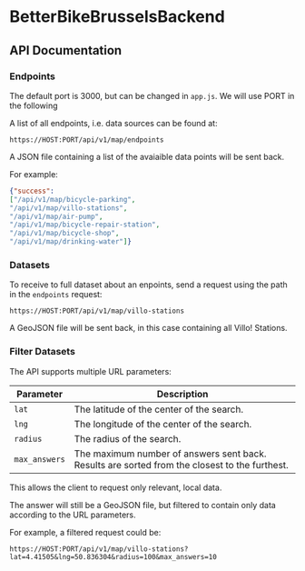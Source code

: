 # BetterBikeBrusselsBackend

## API Documentation

### Endpoints

The default port is 3000, but can be changed in `app.js`. We will use PORT in the following 

A list of all endpoints, i.e. data sources can be found at:

```
https://HOST:PORT/api/v1/map/endpoints
```

A JSON file containing a list of the avaiaible data points will be sent back.

For example:
```json
{"success":
["/api/v1/map/bicycle-parking",
"/api/v1/map/villo-stations",
"/api/v1/map/air-pump",
"/api/v1/map/bicycle-repair-station",
"/api/v1/map/bicycle-shop",
"/api/v1/map/drinking-water"]}
```

### Datasets

To receive to full dataset about an enpoints, send a request using the path in the `endpoints` request:

```
https://HOST:PORT/api/v1/map/villo-stations
```

A GeoJSON file will be sent back, in this case containing all Villo! Stations.


### Filter Datasets

The API supports multiple URL parameters:

| Parameter     | Description                                                                                   |
|---------------|-----------------------------------------------------------------------------------------------|
| `lat`         | The latitude of the center of the search.                                                     |
| `lng`         | The longitude of the center of the search.                                                    |
| `radius`      | The radius of the search.                                                                     |
| `max_answers` | The maximum number of answers sent back. Results are sorted from the closest to the furthest. |

This allows the client to request only relevant, local data.

The answer will still be a GeoJSON file, but filtered to contain only data according to the URL parameters.

For example, a filtered request could be:

```
https://HOST:PORT/api/v1/map/villo-stations?lat=4.41505&lng=50.836304&radius=100&max_answers=10
```